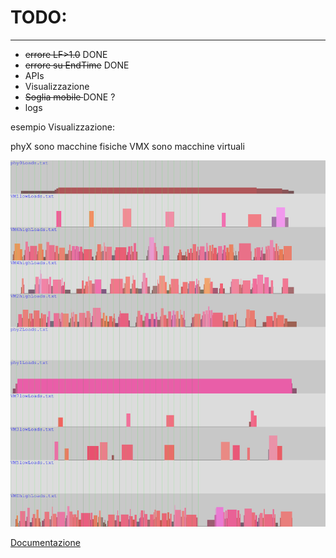 # TODO: #
---
* <del>errore LF>1.0</del> DONE
* <del>errore su EndTime</del> DONE
* APIs
* Visualizzazione
* <del> Soglia mobile </del> DONE ?
* logs


esempio Visualizzazione:

phyX sono macchine fisiche
VMX sono macchine virtuali



![esempio vis](example.png)

[Documentazione](doc/doc.md)

